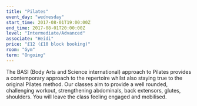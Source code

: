 ```yaml
---
title: "Pilates"
event_day: "wednesday"
start_time: 2017-08-01T19:00:00Z
end_time: 2017-08-01T20:00:00Z
level: "Intermediate/Advanced"
associate: "Heidi"
price: "£12 (£10 block booking)"
room: "Gym"
term: "Ongoing"
---
```


The BASI (Body Arts and Science international) approach to Pilates provides a contemporary approach to the repertoire whilst also staying true to the original Pilates method. Our classes aim to provide a well rounded, challenging workout, strengthening abdominals, back extensors, glutes, shoulders. You will leave the class feeling engaged and mobilised.